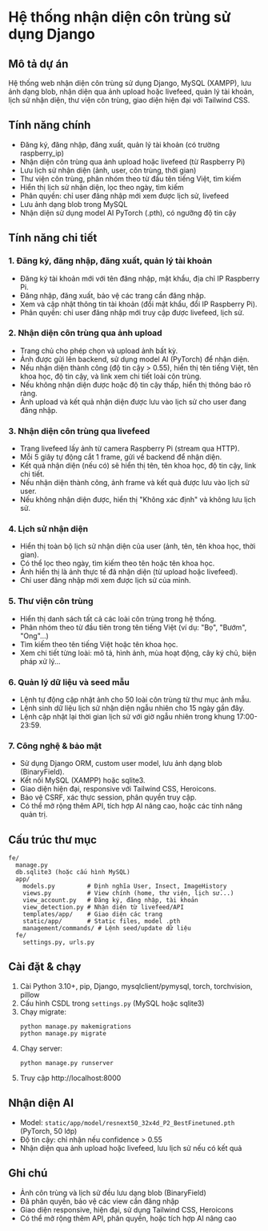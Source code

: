 # Hệ thống nhận diện côn trùng sử dụng Django

## Mô tả dự án
Hệ thống web nhận diện côn trùng sử dụng Django, MySQL (XAMPP), lưu ảnh dạng blob, nhận diện qua ảnh upload hoặc livefeed, quản lý tài khoản, lịch sử nhận diện, thư viện côn trùng, giao diện hiện đại với Tailwind CSS.

## Tính năng chính
- Đăng ký, đăng nhập, đăng xuất, quản lý tài khoản (có trường raspberry_ip)
- Nhận diện côn trùng qua ảnh upload hoặc livefeed (từ Raspberry Pi)
- Lưu lịch sử nhận diện (ảnh, user, côn trùng, thời gian)
- Thư viện côn trùng, phân nhóm theo từ đầu tên tiếng Việt, tìm kiếm
- Hiển thị lịch sử nhận diện, lọc theo ngày, tìm kiếm
- Phân quyền: chỉ user đăng nhập mới xem được lịch sử, livefeed
- Lưu ảnh dạng blob trong MySQL
- Nhận diện sử dụng model AI PyTorch (.pth), có ngưỡng độ tin cậy

## Tính năng chi tiết

### 1. Đăng ký, đăng nhập, đăng xuất, quản lý tài khoản
- Đăng ký tài khoản mới với tên đăng nhập, mật khẩu, địa chỉ IP Raspberry Pi.
- Đăng nhập, đăng xuất, bảo vệ các trang cần đăng nhập.
- Xem và cập nhật thông tin tài khoản (đổi mật khẩu, đổi IP Raspberry Pi).
- Phân quyền: chỉ user đăng nhập mới truy cập được livefeed, lịch sử.

### 2. Nhận diện côn trùng qua ảnh upload
- Trang chủ cho phép chọn và upload ảnh bất kỳ.
- Ảnh được gửi lên backend, sử dụng model AI (PyTorch) để nhận diện.
- Nếu nhận diện thành công (độ tin cậy > 0.55), hiển thị tên tiếng Việt, tên khoa học, độ tin cậy, và link xem chi tiết loài côn trùng.
- Nếu không nhận diện được hoặc độ tin cậy thấp, hiển thị thông báo rõ ràng.
- Ảnh upload và kết quả nhận diện được lưu vào lịch sử cho user đang đăng nhập.

### 3. Nhận diện côn trùng qua livefeed
- Trang livefeed lấy ảnh từ camera Raspberry Pi (stream qua HTTP).
- Mỗi 5 giây tự động cắt 1 frame, gửi về backend để nhận diện.
- Kết quả nhận diện (nếu có) sẽ hiển thị tên, tên khoa học, độ tin cậy, link chi tiết.
- Nếu nhận diện thành công, ảnh frame và kết quả được lưu vào lịch sử user.
- Nếu không nhận diện được, hiển thị "Không xác định" và không lưu lịch sử.

### 4. Lịch sử nhận diện
- Hiển thị toàn bộ lịch sử nhận diện của user (ảnh, tên, tên khoa học, thời gian).
- Có thể lọc theo ngày, tìm kiếm theo tên hoặc tên khoa học.
- Ảnh hiển thị là ảnh thực tế đã nhận diện (từ upload hoặc livefeed).
- Chỉ user đăng nhập mới xem được lịch sử của mình.

### 5. Thư viện côn trùng
- Hiển thị danh sách tất cả các loài côn trùng trong hệ thống.
- Phân nhóm theo từ đầu tiên trong tên tiếng Việt (ví dụ: "Bọ", "Bướm", "Ong"...)
- Tìm kiếm theo tên tiếng Việt hoặc tên khoa học.
- Xem chi tiết từng loài: mô tả, hình ảnh, mùa hoạt động, cây ký chủ, biện pháp xử lý...

### 6. Quản lý dữ liệu và seed mẫu
- Lệnh tự động cập nhật ảnh cho 50 loài côn trùng từ thư mục ảnh mẫu.
- Lệnh sinh dữ liệu lịch sử nhận diện ngẫu nhiên cho 15 ngày gần đây.
- Lệnh cập nhật lại thời gian lịch sử với giờ ngẫu nhiên trong khung 17:00-23:59.

### 7. Công nghệ & bảo mật
- Sử dụng Django ORM, custom user model, lưu ảnh dạng blob (BinaryField).
- Kết nối MySQL (XAMPP) hoặc sqlite3.
- Giao diện hiện đại, responsive với Tailwind CSS, Heroicons.
- Bảo vệ CSRF, xác thực session, phân quyền truy cập.
- Có thể mở rộng thêm API, tích hợp AI nâng cao, hoặc các tính năng quản trị.

## Cấu trúc thư mục
```
fe/
  manage.py
  db.sqlite3 (hoặc cấu hình MySQL)
  app/
    models.py         # Định nghĩa User, Insect, ImageHistory
    views.py          # View chính (home, thư viện, lịch sử...)
    view_account.py   # Đăng ký, đăng nhập, tài khoản
    view_detection.py # Nhận diện từ livefeed/API
    templates/app/    # Giao diện các trang
    static/app/       # Static files, model .pth
    management/commands/ # Lệnh seed/update dữ liệu
  fe/
    settings.py, urls.py
```

## Cài đặt & chạy
1. Cài Python 3.10+, pip, Django, mysqlclient/pymysql, torch, torchvision, pillow
2. Cấu hình CSDL trong `settings.py` (MySQL hoặc sqlite3)
3. Chạy migrate:
   ```
   python manage.py makemigrations
   python manage.py migrate
   ```
4. Chạy server:
   ```
   python manage.py runserver
   ```
5. Truy cập http://localhost:8000

## Nhận diện AI
- Model: `static/app/model/resnext50_32x4d_P2_BestFinetuned.pth` (PyTorch, 50 lớp)
- Độ tin cậy: chỉ nhận nếu confidence > 0.55
- Nhận diện qua ảnh upload hoặc livefeed, lưu lịch sử nếu có kết quả

## Ghi chú
- Ảnh côn trùng và lịch sử đều lưu dạng blob (BinaryField)
- Đã phân quyền, bảo vệ các view cần đăng nhập
- Giao diện responsive, hiện đại, sử dụng Tailwind CSS, Heroicons
- Có thể mở rộng thêm API, phân quyền, hoặc tích hợp AI nâng cao

